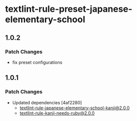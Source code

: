 # textlint-rule-preset-japanese-elementary-school

## 1.0.2

### Patch Changes

- fix preset configurations

## 1.0.1

### Patch Changes

- Updated dependencies [4af2280]
  - textlint-rule-japanese-elementary-school-kanji@2.0.0
  - textlint-rule-kanji-needs-ruby@2.0.0
